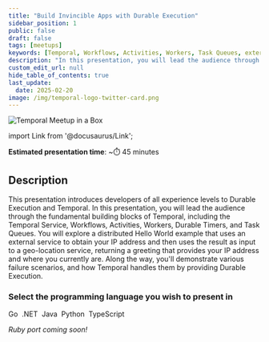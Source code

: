 ```yaml
---
title: "Build Invincible Apps with Durable Execution"
sidebar_position: 1
public: false
draft: false
tags: [meetups]
keywords: [Temporal, Workflows, Activities, Workers, Task Queues, external service, recovery, event history, Temporal Web UI]
description: "In this presentation, you will lead the audience through the fundamental building blocks of Temporal, including the Temporal Service, Workflows, Activities, Workers, Durable Timers, and Task Queues."
custom_edit_url: null
hide_table_of_contents: true
last_update:
  date: 2025-02-20
image: /img/temporal-logo-twitter-card.png
---
```


<img className="banner" src="/img/banners/meetupinabox.png" alt="Temporal Meetup in a Box" />

import Link from '@docusaurus/Link';

**Estimated presentation time**: ~⏱️ 45 minutes


## Description

This presentation introduces developers of all experience levels to Durable Execution and Temporal.
In this presentation, you will lead the audience through the fundamental building blocks of Temporal, including the Temporal Service, Workflows, Activities, Workers, Durable Timers, and Task Queues.
You will explore a distributed Hello World example that uses an external service to obtain your IP address and then uses the result as input to a geo-location service, returning a greeting that provides your IP address and where you currently are.
Along the way, you'll demonstrate various failure scenarios, and how Temporal handles them by providing Durable Execution.

### Select the programming language you wish to present in

<Link className="button button--primary" to="go">Go</Link>&nbsp;
<Link className="button button--primary" to="dotnet">.NET</Link>&nbsp;
<Link className="button button--primary" to="java">Java</Link>&nbsp;
<Link className="button button--primary" to="python">Python</Link>&nbsp;
<Link className="button button--primary" to="typescript">TypeScript</Link>&nbsp;

_Ruby port coming soon!_